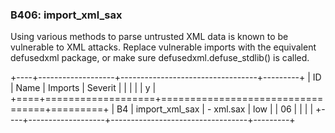 ### B406: import\_xml\_sax

Using various methods to parse untrusted XML data is known to be
vulnerable to XML attacks. Replace vulnerable imports with the
equivalent defusedxml package, or make sure defusedxml.defuse\_stdlib()
is called.

+----+-------------------+----------------------------------+---------+
| ID | Name              | Imports                          | Severit |
|    |                   |                                  | y       |
+====+===================+==================================+=========+
| B4 | import\_xml\_sax  | -   xml.sax                      | low     |
| 06 |                   |                                  |         |
+----+-------------------+----------------------------------+---------+
